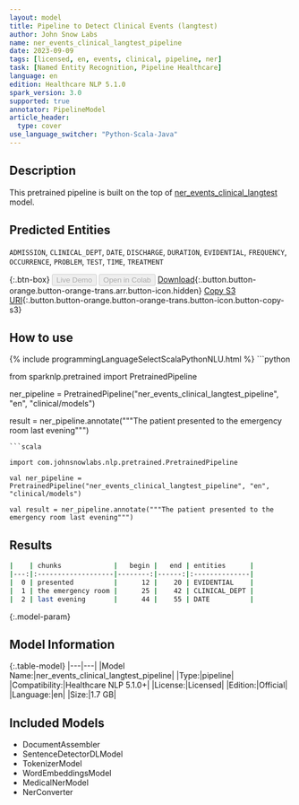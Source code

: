 ```yaml
---
layout: model
title: Pipeline to Detect Clinical Events (langtest)
author: John Snow Labs
name: ner_events_clinical_langtest_pipeline
date: 2023-09-09
tags: [licensed, en, events, clinical, pipeline, ner]
task: [Named Entity Recognition, Pipeline Healthcare]
language: en
edition: Healthcare NLP 5.1.0
spark_version: 3.0
supported: true
annotator: PipelineModel
article_header:
  type: cover
use_language_switcher: "Python-Scala-Java"
---
```


## Description

This pretrained pipeline is built on the top of [ner_events_clinical_langtest](https://nlp.johnsnowlabs.com/2023/08/31/ner_events_clinical_langtest_en.html) model.

## Predicted Entities

`ADMISSION`, `CLINICAL_DEPT`, `DATE`, `DISCHARGE`, `DURATION`, `EVIDENTIAL`, `FREQUENCY`, `OCCURRENCE`, `PROBLEM`, `TEST`, `TIME`, `TREATMENT`


{:.btn-box}
<button class="button button-orange" disabled>Live Demo</button>
<button class="button button-orange" disabled>Open in Colab</button>
[Download](https://s3.amazonaws.com/auxdata.johnsnowlabs.com/clinical/models/ner_events_clinical_langtest_pipeline_en_5.1.0_3.0_1694283106515.zip){:.button.button-orange.button-orange-trans.arr.button-icon.hidden}
[Copy S3 URI](s3://auxdata.johnsnowlabs.com/clinical/models/ner_events_clinical_langtest_pipeline_en_5.1.0_3.0_1694283106515.zip){:.button.button-orange.button-orange-trans.button-icon.button-copy-s3}

## How to use



<div class="tabs-box" markdown="1">
{% include programmingLanguageSelectScalaPythonNLU.html %}
```python

from sparknlp.pretrained import PretrainedPipeline

ner_pipeline = PretrainedPipeline("ner_events_clinical_langtest_pipeline", "en", "clinical/models")

result = ner_pipeline.annotate("""The patient presented to the emergency room last evening""")

```
```scala

import com.johnsnowlabs.nlp.pretrained.PretrainedPipeline

val ner_pipeline = PretrainedPipeline("ner_events_clinical_langtest_pipeline", "en", "clinical/models")

val result = ner_pipeline.annotate("""The patient presented to the emergency room last evening""")

```
</div>

## Results

```bash
|    | chunks             |   begin |   end | entities      |
|---:|:-------------------|--------:|------:|:--------------|
|  0 | presented          |      12 |    20 | EVIDENTIAL    |
|  1 | the emergency room |      25 |    42 | CLINICAL_DEPT |
|  2 | last evening       |      44 |    55 | DATE          |
```

{:.model-param}
## Model Information

{:.table-model}
|---|---|
|Model Name:|ner_events_clinical_langtest_pipeline|
|Type:|pipeline|
|Compatibility:|Healthcare NLP 5.1.0+|
|License:|Licensed|
|Edition:|Official|
|Language:|en|
|Size:|1.7 GB|

## Included Models

- DocumentAssembler
- SentenceDetectorDLModel
- TokenizerModel
- WordEmbeddingsModel
- MedicalNerModel
- NerConverter